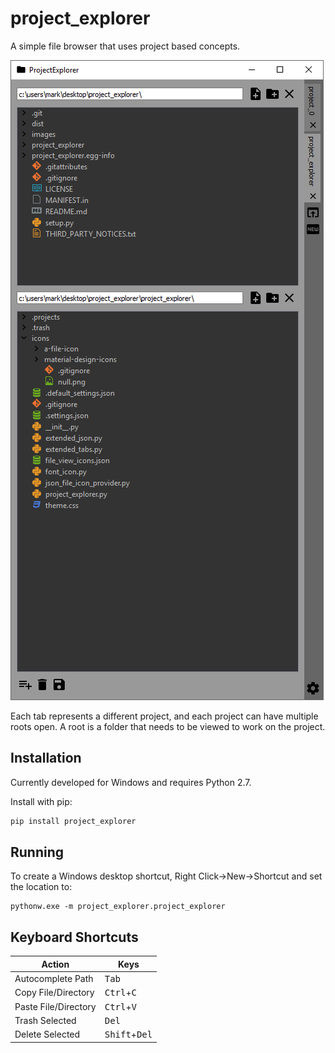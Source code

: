 # project_explorer
A simple file browser that uses project based concepts.

![alt text](images/screenshot_1.png "Screenshot")

Each tab represents a different project, and each project can have multiple roots open. A root is a folder that needs to be viewed to work on the project.

## Installation

Currently developed for Windows and requires Python 2.7.

Install with pip:

```bash
pip install project_explorer
```

## Running

To create a Windows desktop shortcut, Right Click->New->Shortcut and set the location to:

```
pythonw.exe -m project_explorer.project_explorer
```

## Keyboard Shortcuts

| Action               | Keys                            |
| -------------------- | ------------------------------- |
| Autocomplete Path    | <kbd>Tab</kbd>                  |
| Copy File/Directory  | <kbd>Ctrl</kbd>+<kbd>C</kbd>    |
| Paste File/Directory | <kbd>Ctrl</kbd>+<kbd>V</kbd>    |
| Trash Selected       | <kbd>Del</kbd>                  |
| Delete Selected      | <kbd>Shift</kbd>+<kbd>Del</kbd> |
